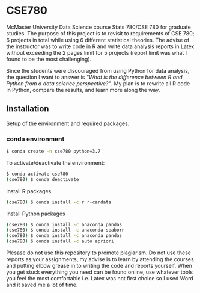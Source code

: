 # CSE780
McMaster University Data Science course Stats 780/CSE 780 for graduate studies.
The purpose of this project is to revisit to requirements of CSE 780; 6 projects in total while using 6 different statistical theories. 
The advise of the instructor was to write code in R and write data analysis reports in Latex without exceeding the 2 pages limit for 5 projects (report limit was what I found to be the most challenging).

Since the students were discouraged from using Python for data analysis, the question I want to answer is *"What is the difference between R and Python from a data science perspective?"*. My plan is to rewrite all R code in Python, compare the results, and learn more along the way.

## Installation
Setup of the environment and required packages.

### conda environment
```bash
$ conda create -n cse780 python=3.7
```

To activate/deactivate the environment:

```bash
$ conda activate cse780
(cse780) $ conda deactivate
```

install R packages 

```bash
(cse780) $ conda install -c r r-cardata
```
 
 install Python packages

```bash
(cse780) $ conda install -c anaconda pandas
(cse780) $ conda install -c anaconda seaborn
(cse780) $ conda install -c anaconda pandas
(cse780) $ conda install -c auto apriori
```

Plesase do not use this repository to promote plagiarism. Do not use these reports as your assignments, my advise is to learn by attending the courses and putting elbow grease in to writing the code and reports yourself. When you get stuck everything you need can be found online, use whatever tools you feel the most comfortable i.e. Latex was not first choice so I used Word and it saved me a lot of time. 
